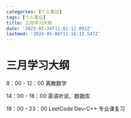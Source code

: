 ```yaml
---
categories: [个人笔记]
tags: [个人笔记]
title: 三月学习大纲
date: '2023-02-24T11:01:12.001Z'
lastmod: '2024-05-08T11:16:12.547Z'
---
```


# 三月学习大纲

8：00 - 12：00 离散数学

14：00 - 18：00 英语听说、数据库

19：00 - 23：00 LeetCode Dev-C++ 专业课复习
